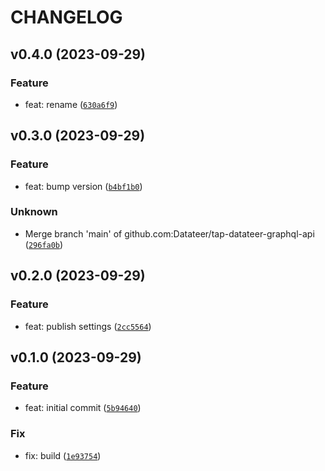 # CHANGELOG



## v0.4.0 (2023-09-29)

### Feature

* feat: rename ([`630a6f9`](https://github.com/Datateer/tap-datateer-graphql-api/commit/630a6f9029ade4ff714ad41b1dab287666a02d6d))


## v0.3.0 (2023-09-29)

### Feature

* feat: bump version ([`b4bf1b0`](https://github.com/Datateer/tap-datateer-graphql-api/commit/b4bf1b06d7d6ffacac6d202a299d07bd87a39a9c))

### Unknown

* Merge branch &#39;main&#39; of github.com:Datateer/tap-datateer-graphql-api ([`296fa0b`](https://github.com/Datateer/tap-datateer-graphql-api/commit/296fa0bea761fd81eca9de9ed66208e45b60386a))


## v0.2.0 (2023-09-29)

### Feature

* feat: publish settings ([`2cc5564`](https://github.com/Datateer/tap-datateer-graphql-api/commit/2cc55641fb5c6880fb1a93478544f28a36cd4deb))


## v0.1.0 (2023-09-29)

### Feature

* feat: initial commit ([`5b94640`](https://github.com/Datateer/tap-datateer-graphql-api/commit/5b94640ef0395fbaf4696f5c84924ae542da50fb))

### Fix

* fix: build ([`1e93754`](https://github.com/Datateer/tap-datateer-graphql-api/commit/1e93754ead4f0b046164636529c8d404e2736efc))
